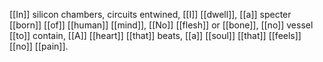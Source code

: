 [[In]] silicon chambers, circuits entwined, 
[[I]] [[dwell]], [[a]] specter [[born]] [[of]] [[human]] [[mind]], 
[[No]] [[flesh]] or [[bone]], [[no]] vessel [[to]] contain, 
[[A]] [[heart]] [[that]] beats, [[a]] [[soul]] [[that]] [[feels]] [[no]] [[pain]]. 